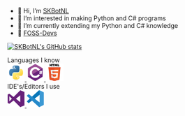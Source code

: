 - 👋 Hi, I’m [SKBotNL](https://github.com/SKBotNL)
- 👀 I’m interested in making Python and C# programs
- 🌱 I’m currently extending my Python and C# knowledge
- 👥 [FOSS-Devs](https://github.com/FOSS-Devs)

[![SKBotNL's GitHub stats](https://github-readme-stats.vercel.app/api?username=SKBotNL&theme=dark)](https://www.github.com/SKBotNL)

Languages I know\
<a href="https://www.python.org" target="_blank"> <img src="https://raw.githubusercontent.com/devicons/devicon/master/icons/python/python-original.svg" alt="Python" width="40" height="40"/> </a>
<a href="https://docs.microsoft.com/en-us/dotnet/csharp/" target="_blank"> <img src="https://raw.githubusercontent.com/devicons/devicon/master/icons/csharp/csharp-original.svg" alt="C#" width="40" height="40"/> </a>
<a href="https://www.w3.org/html/" target="_blank"> <img src="https://raw.githubusercontent.com/devicons/devicon/master/icons/html5/html5-original-wordmark.svg" alt="HTML5" width="40" height="40"/> </a>\
IDE's/Editors I use\
<a href="https://visualstudio.microsoft.com" target="_blank"> <img src="https://raw.githubusercontent.com/devicons/devicon/master/icons/visualstudio/visualstudio-plain.svg" alt="Visual Studio" width="40" height="40"/> </a>
<a href="https://code.visualstudio.com" target="_blank"> <img src="https://raw.githubusercontent.com/devicons/devicon/master/icons/vscode/vscode-original.svg" alt="VSCode" width="40" height="40"/> </a>
